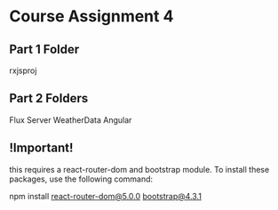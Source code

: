 # Course Assignment 4
## Part 1 Folder
rxjsproj

## Part 2 Folders
Flux
Server
WeatherData Angular

## !Important!

this requires a react-router-dom and bootstrap module. To install these packages, use the following command:

npm install react-router-dom@5.0.0 bootstrap@4.3.1 
